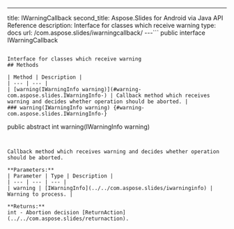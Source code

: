 ---
title: IWarningCallback
second_title: Aspose.Slides for Android via Java API Reference
description: Interface for classes which receive warning
type: docs
url: /com.aspose.slides/iwarningcallback/
---```
public interface IWarningCallback
```

Interface for classes which receive warning
## Methods

| Method | Description |
| --- | --- |
| [warning(IWarningInfo warning)](#warning-com.aspose.slides.IWarningInfo-) | Callback method which receives warning and decides whether operation should be aborted. |
### warning(IWarningInfo warning) {#warning-com.aspose.slides.IWarningInfo-}
```
public abstract int warning(IWarningInfo warning)
```


Callback method which receives warning and decides whether operation should be aborted.

**Parameters:**
| Parameter | Type | Description |
| --- | --- | --- |
| warning | [IWarningInfo](../../com.aspose.slides/iwarninginfo) | Warning to process. |

**Returns:**
int - Abortion decision [ReturnAction](../../com.aspose.slides/returnaction).

